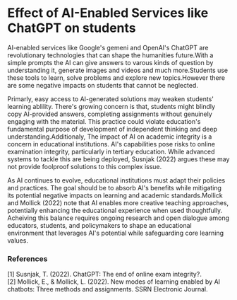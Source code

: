 # Effect of AI-Enabled Services like ChatGPT on students

AI-enabled services like Google's gemeni and OpenAI's ChatGPT are revolutionary technologies
that can shape the humanities future.With a simple prompts the AI can give answers to varous kinds of 
question by understanding it, generate images and videos and much more.Students use these tools to learn,
solve problems and explore new topics.However there are some negative impacts on students 
that cannot be neglected.

Primarly, easy access to AI-generated solutions may weaken students' learning ablility. There's growing concern is that, students might blindly copy AI-provided answers, completing assignments without genuinely engaging with the material. This practice could violate education's fundamental purpose of development of independent thinking and deep understanding.Additionaly, The impact of AI on academic integrity is a concern in educational institutions. AI's capabilities pose risks to online examination integrity, particularly in tertiary education. While advanced systems to tackle this are being deployed, Susnjak (2022) argues these may not provide foolproof solutions to this complex issue.

As AI continues to evolve, educational institutions must adapt their policies and practices. The goal should be to absorb AI's benefits while mitigating its potential negative impacts on learning and academic standards.Mollick and Mollick (2022) note that AI enables more creative teaching approaches, potentially enhancing the educational experience when used thoughtfully. Acheiving this balance requires ongoing research and open dialogue among educators, students, and policymakers to shape an educational environment that leverages AI's potential while safeguarding core learning values.

### References
[1] Susnjak, T. (2022). ChatGPT: The end of online exam integrity?.  
[2] Mollick, E., & Mollick, L. (2022). New modes of learning enabled by AI chatbots: Three methods and assignments. SSRN Electronic Journal.  
